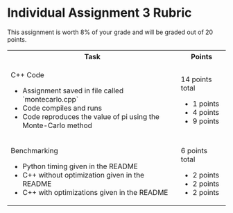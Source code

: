 # Individual Assignment 3 Rubric

This assignment is worth 8% of your grade and will be graded out of 20 points.

<table>
<tr>
    <th>
        Task
    </th>
    <th>
        Points
    </th>
<tr>
<tr>
    <td>
        <p>C++ Code</p> 
        <ul>
            <li> Assignment saved in file called `montecarlo.cpp`
            <li> Code compiles and runs
            <li> Code reproduces the value of pi using the Monte-Carlo method
        </ul>
    </td>
    <td>
        <p>14 points total</p>
        <ul>
            <li> 1 points
            <li> 4 points
            <li> 9 points
        </ul>
    </td>
</tr>
    <td>
        <p>Benchmarking</p> 
        <ul>
            <li> Python timing given in the README
            <li> C++ without optimization given in the README
            <li> C++ with optimizations given in the README
        </ul>
    </td>
    <td>
        <p>6 points total</p>
        <ul>
            <li> 2 points
            <li> 2 points
            <li> 2 points
        </ul>
    </td>
</tr>
</table>
    



    





